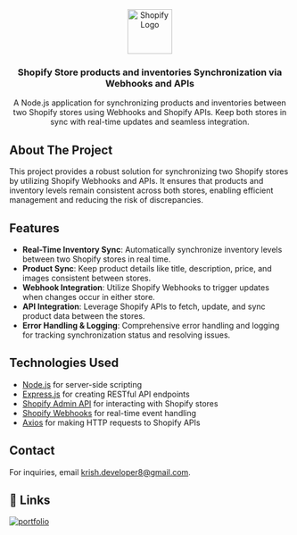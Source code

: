 <div align="center">
  <a href="https://shopify.com/">
    <img src="https://cdn.shopify.com/shopify-marketing_assets/static/shopify-favicon.png" alt="Shopify Logo" width="80" height="80">
  </a>
  <h3 align="center">Shopify Store products and inventories Synchronization via Webhooks and APIs</h3>
  <p align="center">
    A Node.js application for synchronizing products and inventories between two Shopify stores using Webhooks and Shopify APIs. Keep both stores in sync with real-time updates and seamless integration.
  </p>
</div>

## About The Project

This project provides a robust solution for synchronizing two Shopify stores by utilizing Shopify Webhooks and APIs. It ensures that products and inventory levels remain consistent across both stores, enabling efficient management and reducing the risk of discrepancies.

## Features

- **Real-Time Inventory Sync**: Automatically synchronize inventory levels between two Shopify stores in real time.
- **Product Sync**: Keep product details like title, description, price, and images consistent between stores.
- **Webhook Integration**: Utilize Shopify Webhooks to trigger updates when changes occur in either store.
- **API Integration**: Leverage Shopify APIs to fetch, update, and sync product data between the stores.
- **Error Handling & Logging**: Comprehensive error handling and logging for tracking synchronization status and resolving issues.

## Technologies Used

- [Node.js](https://nodejs.org) for server-side scripting
- [Express.js](https://expressjs.com) for creating RESTful API endpoints
- [Shopify Admin API](https://shopify.dev/docs/admin-api) for interacting with Shopify stores
- [Shopify Webhooks](https://shopify.dev/docs/admin-api/rest/reference/events/webhook) for real-time event handling
- [Axios](https://axios-http.com/) for making HTTP requests to Shopify APIs


## Contact

For inquiries, email [krish.developer8@gmail.com](mailto:krish.developer8@gmail.com).

## 🔗 Links

[![portfolio](https://img.shields.io/badge/my_portfolio-000?style=for-the-badge&logo=ko-fi&logoColor=white)](https://github.com/krish-developer)
